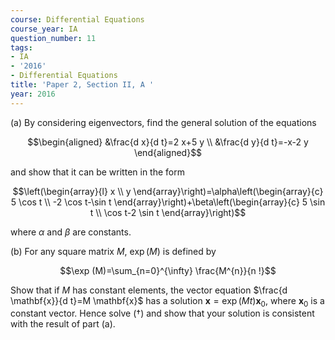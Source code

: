 ```yaml
---
course: Differential Equations
course_year: IA
question_number: 11
tags:
- IA
- '2016'
- Differential Equations
title: 'Paper 2, Section II, A '
year: 2016
---
```




(a) By considering eigenvectors, find the general solution of the equations

$$\begin{aligned}
&\frac{d x}{d t}=2 x+5 y \\
&\frac{d y}{d t}=-x-2 y
\end{aligned}$$

and show that it can be written in the form

$$\left(\begin{array}{l}
x \\
y
\end{array}\right)=\alpha\left(\begin{array}{c}
5 \cos t \\
-2 \cos t-\sin t
\end{array}\right)+\beta\left(\begin{array}{c}
5 \sin t \\
\cos t-2 \sin t
\end{array}\right)$$

where $\alpha$ and $\beta$ are constants.

(b) For any square matrix $M$, $\exp (M)$ is defined by

$$\exp (M)=\sum_{n=0}^{\infty} \frac{M^{n}}{n !}$$

Show that if $M$ has constant elements, the vector equation $\frac{d \mathbf{x}}{d t}=M \mathbf{x}$ has a solution $\mathbf{x}=\exp (M t) \mathbf{x}_{0}$, where $\mathbf{x}_{0}$ is a constant vector. Hence solve $(\dagger)$ and show that your solution is consistent with the result of part (a).